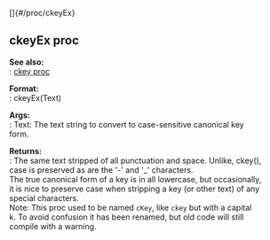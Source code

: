 []{#/proc/ckeyEx}    
## ckeyEx proc    
**See also:**    
:   [ckey proc](/ref/proc/ckey/ckey.md)    
<!-- -->    
**Format:**    
:   ckeyEx(Text)    
<!-- -->    
**Args:**    
:   Text: The text string to convert to case-sensitive canonical key    
    form.    
<!-- -->    
**Returns:**    
:   The same text stripped of all punctuation and space. Unlike, ckey(),    
    case is preserved as are the \'-\' and \'\_\' characters.    
The true canonical form of a key is in all lowercase, but occasionally,    
it is nice to preserve case when stripping a key (or other text) of any    
special characters.    
Note: This proc used to be named `cKey`, like `ckey` but with a capital    
k. To avoid confusion it has been renamed, but old code will still    
compile with a warning.  